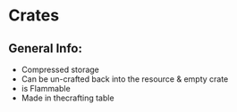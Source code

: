 # Crates

## General Info:

* Compressed storage
* Can be un-crafted back into the resource & empty crate
* is Flammable
* Made in thecrafting table&#x20;
